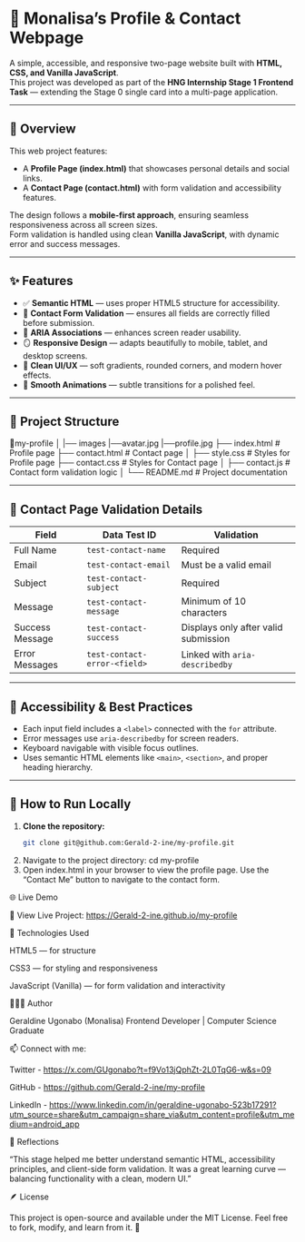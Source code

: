 # 🌸 Monalisa’s Profile & Contact Webpage

A simple, accessible, and responsive two-page website built with **HTML, CSS, and Vanilla JavaScript**.  
This project was developed as part of the **HNG Internship Stage 1 Frontend Task** — extending the Stage 0 single card into a multi-page application.

---

## 🧠 Overview

This web project features:
- A **Profile Page (index.html)** that showcases personal details and social links.
- A **Contact Page (contact.html)** with form validation and accessibility features.

The design follows a **mobile-first approach**, ensuring seamless responsiveness across all screen sizes.  
Form validation is handled using clean **Vanilla JavaScript**, with dynamic error and success messages.

---

## ✨ Features

- ✅ **Semantic HTML** — uses proper HTML5 structure for accessibility.
- 💬 **Contact Form Validation** — ensures all fields are correctly filled before submission.
- 🧩 **ARIA Associations** — enhances screen reader usability.
- 🪞 **Responsive Design** — adapts beautifully to mobile, tablet, and desktop screens.
- 🎨 **Clean UI/UX** — soft gradients, rounded corners, and modern hover effects.
- 🔄 **Smooth Animations** — subtle transitions for a polished feel.

---

## 🧱 Project Structure

📁my-profile
│
|── images
  |──avatar.jpg
  |──profile.jpg
├── index.html # Profile page
├── contact.html # Contact page
│
├── style.css # Styles for Profile page
├── contact.css # Styles for Contact page
│
├── contact.js # Contact form validation logic
│
└── README.md # Project documentation


---

## 🧩 Contact Page Validation Details

| Field | Data Test ID | Validation |
|-------|---------------|------------|
| Full Name | `test-contact-name` | Required |
| Email | `test-contact-email` | Must be a valid email |
| Subject | `test-contact-subject` | Required |
| Message | `test-contact-message` | Minimum of 10 characters |
| Success Message | `test-contact-success` | Displays only after valid submission |
| Error Messages | `test-contact-error-<field>` | Linked with `aria-describedby` |

---

## 🧪 Accessibility & Best Practices

- Each input field includes a `<label>` connected with the `for` attribute.  
- Error messages use `aria-describedby` for screen readers.  
- Keyboard navigable with visible focus outlines.  
- Uses semantic HTML elements like `<main>`, `<section>`, and proper heading hierarchy.

---

## 🚀 How to Run Locally

1. **Clone the repository:**
   ```bash
   git clone git@github.com:Gerald-2-ine/my-profile.git
2. Navigate to the project directory:
   cd my-profile
3. Open index.html in your browser to view the profile page.
Use the “Contact Me” button to navigate to the contact form.

🌐 Live Demo

🔗 View Live Project: https://Gerald-2-ine.github.io/my-profile

🧰 Technologies Used

HTML5 — for structure

CSS3 — for styling and responsiveness

JavaScript (Vanilla) — for form validation and interactivity

👩🏽‍💻 Author

Geraldine Ugonabo (Monalisa)
Frontend Developer | Computer Science Graduate

📫 Connect with me:

Twitter - https://x.com/GUgonabo?t=f9Vo13jQphZt-2L0TqG6-w&s=09

GitHub - https://github.com/Gerald-2-ine/my-profile

LinkedIn - https://www.linkedin.com/in/geraldine-ugonabo-523b17291?utm_source=share&utm_campaign=share_via&utm_content=profile&utm_medium=android_app

💭 Reflections

“This stage helped me better understand semantic HTML, accessibility principles, and client-side form validation.
It was a great learning curve — balancing functionality with a clean, modern UI.”

🪶 License

This project is open-source and available under the MIT License.
Feel free to fork, modify, and learn from it. 🌸

